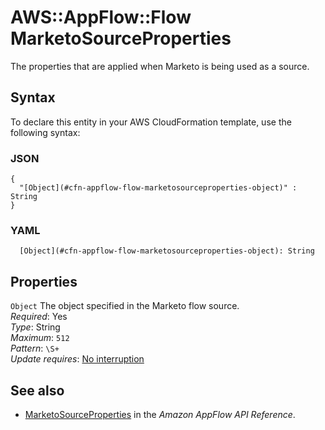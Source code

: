 # AWS::AppFlow::Flow MarketoSourceProperties<a name="aws-properties-appflow-flow-marketosourceproperties"></a>

 The properties that are applied when Marketo is being used as a source\. 

## Syntax<a name="aws-properties-appflow-flow-marketosourceproperties-syntax"></a>

To declare this entity in your AWS CloudFormation template, use the following syntax:

### JSON<a name="aws-properties-appflow-flow-marketosourceproperties-syntax.json"></a>

```
{
  "[Object](#cfn-appflow-flow-marketosourceproperties-object)" : String
}
```

### YAML<a name="aws-properties-appflow-flow-marketosourceproperties-syntax.yaml"></a>

```
  [Object](#cfn-appflow-flow-marketosourceproperties-object): String
```

## Properties<a name="aws-properties-appflow-flow-marketosourceproperties-properties"></a>

`Object`  <a name="cfn-appflow-flow-marketosourceproperties-object"></a>
 The object specified in the Marketo flow source\.   
*Required*: Yes  
*Type*: String  
*Maximum*: `512`  
*Pattern*: `\S+`  
*Update requires*: [No interruption](https://docs.aws.amazon.com/AWSCloudFormation/latest/UserGuide/using-cfn-updating-stacks-update-behaviors.html#update-no-interrupt)

## See also<a name="aws-properties-appflow-flow-marketosourceproperties--seealso"></a>
+ [MarketoSourceProperties](https://docs.aws.amazon.com/appflow/1.0/APIReference/API_MarketoSourceProperties.html) in the *Amazon AppFlow API Reference*\.

